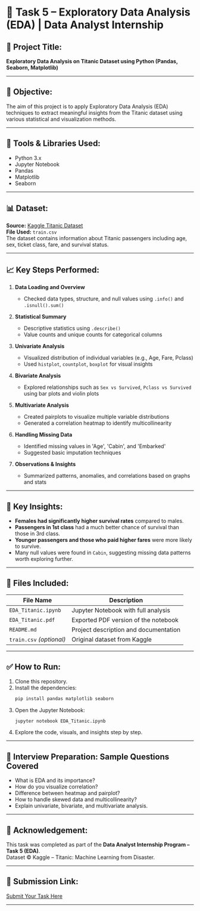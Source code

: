 
# 🧠 Task 5 – Exploratory Data Analysis (EDA) | Data Analyst Internship

## 📁 Project Title:
**Exploratory Data Analysis on Titanic Dataset using Python (Pandas, Seaborn, Matplotlib)**

---

## 🎯 Objective:
The aim of this project is to apply Exploratory Data Analysis (EDA) techniques to extract meaningful insights from the Titanic dataset using various statistical and visualization methods.

---

## 📌 Tools & Libraries Used:
- Python 3.x
- Jupyter Notebook
- Pandas
- Matplotlib
- Seaborn

---

## 📊 Dataset:
**Source:** [Kaggle Titanic Dataset](https://www.kaggle.com/c/titanic/data?select=train.csv)  
**File Used:** `train.csv`  
The dataset contains information about Titanic passengers including age, sex, ticket class, fare, and survival status.

---

## 📈 Key Steps Performed:

1. **Data Loading and Overview**
   - Checked data types, structure, and null values using `.info()` and `.isnull().sum()`

2. **Statistical Summary**
   - Descriptive statistics using `.describe()`  
   - Value counts and unique counts for categorical columns

3. **Univariate Analysis**
   - Visualized distribution of individual variables (e.g., Age, Fare, Pclass)
   - Used `histplot`, `countplot`, `boxplot` for visual insights

4. **Bivariate Analysis**
   - Explored relationships such as `Sex vs Survived`, `Pclass vs Survived` using bar plots and violin plots

5. **Multivariate Analysis**
   - Created pairplots to visualize multiple variable distributions
   - Generated a correlation heatmap to identify multicollinearity

6. **Handling Missing Data**
   - Identified missing values in 'Age', 'Cabin', and 'Embarked'
   - Suggested basic imputation techniques

7. **Observations & Insights**
   - Summarized patterns, anomalies, and correlations based on graphs and stats

---

## 📌 Key Insights:

- **Females had significantly higher survival rates** compared to males.
- **Passengers in 1st class** had a much better chance of survival than those in 3rd class.
- **Younger passengers and those who paid higher fares** were more likely to survive.
- Many null values were found in `Cabin`, suggesting missing data patterns worth exploring further.

---

## 📂 Files Included:

| File Name              | Description                                |
|------------------------|--------------------------------------------|
| `EDA_Titanic.ipynb`    | Jupyter Notebook with full analysis        |
| `EDA_Titanic.pdf`      | Exported PDF version of the notebook       |
| `README.md`            | Project description and documentation      |
| `train.csv` *(optional)* | Original dataset from Kaggle              |

---

## ✅ How to Run:

1. Clone this repository.
2. Install the dependencies:
   ```bash
   pip install pandas matplotlib seaborn
   ```
3. Open the Jupyter Notebook:
   ```bash
   jupyter notebook EDA_Titanic.ipynb
   ```
4. Explore the code, visuals, and insights step by step.

---

## 💬 Interview Preparation: Sample Questions Covered

- What is EDA and its importance?
- How do you visualize correlation?
- Difference between heatmap and pairplot?
- How to handle skewed data and multicollinearity?
- Explain univariate, bivariate, and multivariate analysis.

---

## 🙌 Acknowledgement:
This task was completed as part of the **Data Analyst Internship Program – Task 5 (EDA)**.  
Dataset © Kaggle – Titanic: Machine Learning from Disaster.

---

## 🔗 Submission Link:
[Submit Your Task Here](https://forms.gle/dF1EVUnqz2rQr2xu8)

---
